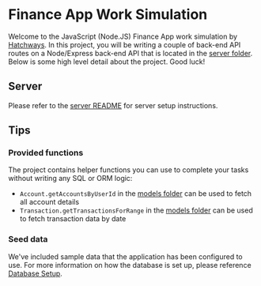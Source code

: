 # Finance App Work Simulation

Welcome to the JavaScript (Node.JS) Finance App work simulation by [Hatchways](http://hatchways.io/). In this project, you will be writing a couple of back-end API routes on a Node/Express back-end API that is located in the [server folder](./server). Below is some high level detail about the project. Good luck!

## Server

Please refer to the [server README](server/README.md) for server setup instructions.

## Tips

### Provided functions

The project contains helper functions you can use to complete your tasks without writing any SQL or ORM logic:
* `Account.getAccountsByUserId` in the [models folder](./server/models/account.js) can be used to fetch all account details
* `Transaction.getTransactionsForRange` in the [models folder](./server/models/transaction.js) can be used to fetch transaction data by date

### Seed data

We've included sample data that the application has been configured to use. For more information on how the database is set up, please reference [Database Setup](./server/README.md#Database-Setup). 

